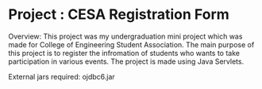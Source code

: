 # Project : CESA Registration Form

Overview: This project was my undergraduation mini project which was made for College of Engineering Student Association. The main purpose of this project is to register the infromation of students who wants to take participation in various events. The project is made using Java Servlets.

External jars required: ojdbc6.jar

